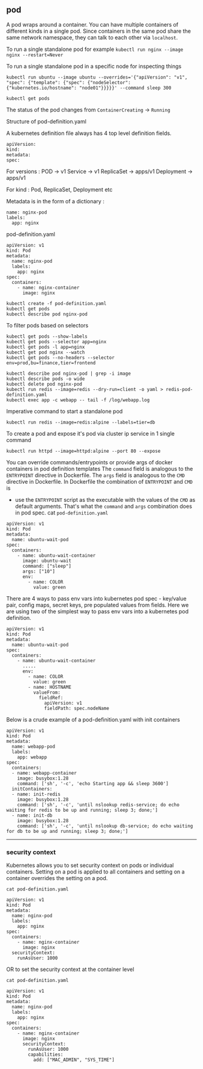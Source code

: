 ## pod

A pod wraps around a container.
You can have multiple containers of different kinds in a single pod.
Since containers in the same pod share the same network namespace, they can talk to each other via `localhost`.

To run a single standalone pod for example
`kubectl run nginx --image nginx --restart=Never`

To run a single standalone pod in a specific node for inspecting things
```
kubectl run ubuntu --image ubuntu --overrides='{"apiVersion": "v1", "spec": {"template": {"spec": {"nodeSelector": {"kubernetes.io/hostname": "node01"}}}}}' --command sleep 300
```

`kubectl get pods`

The status of the pod changes from `ContainerCreating` -> `Running`

Structure of pod-definition.yaml

A kubernetes definition file always has 4 top level definition fields.
```
apiVersion:
kind:
metadata:
spec:
```

For versions :
POD -> v1
Service -> v1
ReplicaSet -> apps/v1
Deployment -> apps/v1

For kind :
Pod, ReplicaSet, Deployment etc

Metadata is in the form of a dictionary :
```
name: nginx-pod
labels:
  app: nginx
```


pod-definition.yaml
```
apiVersion: v1
kind: Pod
metadata:
  name: nginx-pod
  labels:
    app: nginx
spec:
  containers:
    - name: nginx-container
      image: nginx
```

```
kubectl create -f pod-definition.yaml
kubectl get pods
kubectl describe pod nginx-pod
```

To filter pods based on selectors
```
kubectl get pods --show-labels
kubectl get pods --selector app=nginx
kubectl get pods -l app=nginx
kubectl get pod nginx --watch
kubectl get pods --no-headers --selector env=prod,bu=finance,tier=frontend
```

```
kubectl describe pod nginx-pod | grep -i image
kubectl describe pods -o wide
kubectl delete pod nginx-pod
kubectl run redis --image=redis --dry-run=client -o yaml > redis-pod-definition.yaml
kubectl exec app -c webapp -- tail -f /log/webapp.log
```

Imperative command to start a standalone pod
```
kubectl run redis --image=redis:alpine --labels=tier=db
```

To create a pod and expose it's pod via cluster ip service in 1 single command
```
kubectl run httpd --image=httpd:alpine --port 80 --expose
```

You can override commands/entrypoints or provide args of docker containers in pod definition templates
The `command` field is analogous to the `ENTRYPOINT` directive in Dockerfile.
The `args` field is analogous to the `CMD` directive in Dockerfile.
In Dockerfile the combination of `ENTRYPOINT` and `CMD` is
  - use the `ENTRYPOINT` script as the executable with the values of the `CMD` as default arguments.
That's what the `command` and `args` combination does in pod spec.
cat `pod-definition.yaml`
```
apiVersion: v1
kind: Pod
metadata:
  name: ubuntu-wait-pod
spec:
  containers:
    - name: ubuntu-wait-container
      image: ubuntu-wait
      command: ["sleep"]
      args: ["10"]
      env:
        - name: COLOR
          value: green
```

There are 4 ways to pass env vars into kubernetes pod spec - key/value pair, config maps, secret keys, pre populated values from fields.
Here we are using two of the simplest way to pass env vars into a kubernetes pod definition.
```
apiVersion: v1
kind: Pod
metadata:
  name: ubuntu-wait-pod
spec:
  containers:
    - name: ubuntu-wait-container
      .....
      env:
        - name: COLOR
          value: green
        - name: HOSTNAME
          valueFrom:
            fieldRef:
              apiVersion: v1
              fieldPath: spec.nodeName
```

Below is a crude example of a pod-definition.yaml with init containers

```
apiVersion: v1
kind: Pod
metadata:
  name: webapp-pod
  labels:
    app: webapp
spec:
  containers:
  - name: webapp-container
    image: busybox:1.28
    command: ['sh', '-c', 'echo Starting app && sleep 3600']
  initContainers:
  - name: init-redis
    image: busybox:1.28
    command: ['sh', '-c', 'until nslookup redis-service; do echo waiting for redis to be up and running; sleep 3; done;']
  - name: init-db
    image: busybox:1.28
    command: ['sh', '-c', 'until nslookup db-service; do echo waiting for db to be up and running; sleep 3; done;']
```


-----------------------------------------------------------

### security context
Kubernetes allows you to set security context on pods or individual containers.
Setting on a pod is applied to all containers and setting on a container overrides the setting on a pod.

`cat pod-definition.yaml`

```
apiVersion: v1
kind: Pod
metadata:
  name: nginx-pod
  labels:
    app: nginx
spec:
  containers:
    - name: nginx-container
      image: nginx
  securityContext:
    runAsUser: 1000
```

OR to set the security context at the container level

`cat pod-definition.yaml`

```
apiVersion: v1
kind: Pod
metadata:
  name: nginx-pod
  labels:
    app: nginx
spec:
  containers:
    - name: nginx-container
      image: nginx
      securityContext:
        runAsUser: 1000
        capabilities:
          add: ["MAC_ADMIN", "SYS_TIME"]
```
